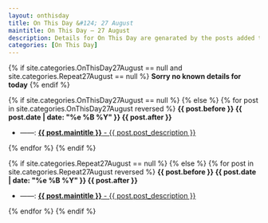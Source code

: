 ```yaml
---
layout: onthisday
title: On This Day &#124; 27 August
maintitle: On This Day — 27 August
description: Details for On This Day are genarated by the posts added to the website so the content is subject to changes/updates over time.
categories: [On This Day]
---
```


{% if site.categories.OnThisDay27August == null and site.categories.Repeat27August == null %}
<strong>Sorry no known details for today</strong>
{% endif %}

{% if site.categories.OnThisDay27August == null %}
{% else %}
{% for post in site.categories.OnThisDay27August reversed %}
<strong>{{ post.before }} {{ post.date | date: "%e %B %Y" }} {{ post.after }}</strong>
<ul>
<li> ——: <a href="{{ post.url }}"><strong>{{ post.maintitle }}</strong> - {{ post.post_description }}</a></li>
</ul>
{% endfor %}
{% endif %}

{% if site.categories.Repeat27August == null %}
{% else %}
{% for post in site.categories.Repeat27August reversed %}
<strong>{{ post.before }} {{ post.date | date: "%e %B %Y" }} {{ post.after }}</strong>
<ul>
<li> ——: <a href="{{ post.url }}"><strong>{{ post.maintitle }}</strong> - {{ post.post_description }}</a></li>
</ul>
{% endfor %}
{% endif %}
